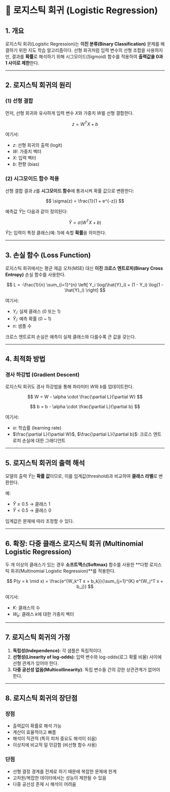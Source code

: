 
# 🔐 로지스틱 회귀 (Logistic Regression)

## 1. 개요  
로지스틱 회귀(Logistic Regression)는 **이진 분류(Binary Classification)** 문제를 해결하기 위한 지도 학습 알고리즘이다. 선형 회귀처럼 입력 변수의 선형 조합을 사용하지만, 결과를 **확률**로 해석하기 위해 시그모이드(Sigmoid) 함수를 적용하여 **출력값을 0과 1 사이로 제한**한다.

---

## 2. 로지스틱 회귀의 원리

### (1) 선형 결합  
먼저, 선형 회귀와 유사하게 입력 변수 $X$와 가중치 $W$를 선형 결합한다.

$$
z = W^T X + b
$$

여기서:
- $z$: 선형 회귀의 출력 (logit)
- $W$: 가중치 벡터
- $X$: 입력 벡터
- $b$: 편향 (bias)

### (2) 시그모이드 함수 적용  
선형 결합 결과 $z$를 **시그모이드 함수**에 통과시켜 확률 값으로 변환한다:

$$
\sigma(z) = \frac{1}{1 + e^{-z}}
$$

예측값 $\hat{Y}$는 다음과 같이 정의된다:

$$
\hat{Y} = \sigma(W^T X + b)
$$

$\hat{Y}$는 입력이 특정 클래스(예: 1)에 속할 **확률**을 의미한다.

---

## 3. 손실 함수 (Loss Function)

로지스틱 회귀에서는 평균 제곱 오차(MSE) 대신 **이진 크로스 엔트로피(Binary Cross Entropy)** 손실 함수를 사용한다.

$$
L = -\frac{1}{n} \sum_{i=1}^{n} \left[ Y_i \log(\hat{Y}_i) + (1 - Y_i) \log(1 - \hat{Y}_i) \right]
$$

여기서:
- $Y_i$: 실제 클래스 (0 또는 1)
- $\hat{Y}_i$: 예측 확률 (0 ~ 1)
- $n$: 샘플 수

크로스 엔트로피 손실은 예측이 실제 클래스와 다를수록 큰 값을 갖는다.

---

## 4. 최적화 방법

### 경사 하강법 (Gradient Descent)  
로지스틱 회귀도 경사 하강법을 통해 파라미터 $W$와 $b$를 업데이트한다.

$$
W = W - \alpha \cdot \frac{\partial L}{\partial W}
$$

$$
b = b - \alpha \cdot \frac{\partial L}{\partial b}
$$

여기서:
- $\alpha$: 학습률 (learning rate)
- $\frac{\partial L}{\partial W}$, $\frac{\partial L}{\partial b}$: 크로스 엔트로피 손실에 대한 그래디언트

---

## 5. 로지스틱 회귀의 출력 해석

모델의 출력 $\hat{Y}$는 **확률 값**이므로, 이를 임계값(threshold)과 비교하여 **클래스 라벨**로 변환한다.

예:
- $\hat{Y} \geq 0.5$ → 클래스 1
- $\hat{Y} < 0.5$ → 클래스 0

임계값은 문제에 따라 조정할 수 있다.

---

## 6. 확장: 다중 클래스 로지스틱 회귀 (Multinomial Logistic Regression)

두 개 이상의 클래스가 있는 경우 **소프트맥스(Softmax)** 함수를 사용한 **다항 로지스틱 회귀(Multinomial Logistic Regression)**를 적용한다.

$$
P(y = k \mid x) = \frac{e^{W_k^T x + b_k}}{\sum_{j=1}^{K} e^{W_j^T x + b_j}}
$$

여기서:
- $K$: 클래스의 수
- $W_k$: 클래스 $k$에 대한 가중치 벡터

---

## 7. 로지스틱 회귀의 가정

1. **독립성(Independence)**: 각 샘플은 독립적이다.  
2. **선형성(Linearity of log-odds)**: 입력 변수와 log-odds(로그 확률 비율) 사이에 선형 관계가 있어야 한다.  
3. **다중 공선성 없음(Multicollinearity)**: 독립 변수들 간의 강한 상관관계가 없어야 한다.

---

## 8. 로지스틱 회귀의 장단점

### 장점
- 출력값이 확률로 해석 가능
- 계산이 효율적이고 빠름
- 해석이 직관적 (특히 피처 중요도 해석이 쉬움)
- 이상치에 비교적 덜 민감함 (비선형 함수 사용)

### 단점
- 선형 결정 경계를 전제로 하기 때문에 복잡한 문제에 한계
- 고차원/복잡한 데이터에서는 성능이 제한될 수 있음
- 다중 공선성 존재 시 해석이 어려움
